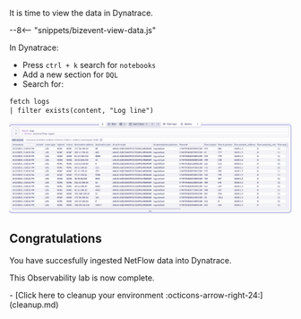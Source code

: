 It is time to view the data in Dynatrace.

--8<-- "snippets/bizevent-view-data.js"

In Dynatrace:

* Press `ctrl + k` search for `notebooks`
* Add a new section for `DQL`
* Search for:

```{ "name": "fetch log line" }
fetch logs
| filter exists(content, "Log line")
```

![dynatrace notebook netflow](images/dt-notebook-1.png)

## Congratulations

You have succesfully ingested NetFlow data into Dynatrace.

This Observability lab is now complete.

<div class="grid cards" markdown>
- [Click here to cleanup your environment :octicons-arrow-right-24:](cleanup.md)
</div>
